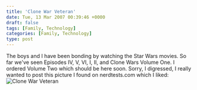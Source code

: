 ```yaml
---
title: 'Clone War Veteran'
date: Tue, 13 Mar 2007 00:39:46 +0000
draft: false
tags: [Family, Technology]
categories: [Family, Technology]
type: post
---
```


The boys and I have been bonding by watching the Star Wars movies. So far we've seen Episodes IV, V, VI, I, II, and Clone Wars Volume One. I ordered Volume Two which should be here soon. Sorry, I digressed, I really wanted to post this picture I found on nerdtests.com which I liked: ![Clone War Veteran](http://www.nerdtests.com/picsarea/3088fede570d5faae402c86d18ae5dc9.jpg)